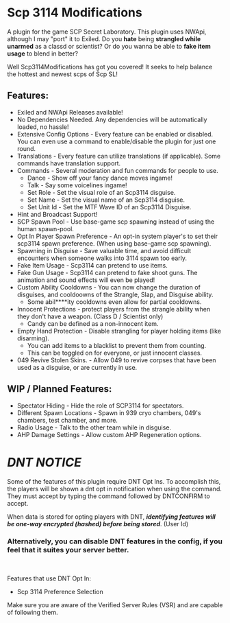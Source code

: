 # Scp 3114 Modifications
A plugin for the game SCP Secret Laboratory. This plugin uses NWApi, although I may "port" it to Exiled.
Do you **hate** being **strangled while unarmed** as a classd or scientist? Or do you wanna be able to **fake item usage** to blend in better? 

Well Scp3114Modifications has got you covered! It seeks to help balance the hottest and newest scps of Scp SL!

## Features:
- Exiled and NWApi Releases available!
- No Dependencies Needed. Any dependencies will be automatically loaded, no hassle!
- Extensive Config Options - Every feature can be enabled or disabled. You can even use a command to enable/disable the plugin for just one round.
- Translations - Every feature can utilize translations (if applicable). Some commands have translation support.
- Commands - Several moderation and fun commands for people to use.
  - Dance - Show off your fancy dance moves ingame!
  - Talk - Say some voicelines ingame!
  - Set Role - Set the visual role of an Scp3114 disguise.
  - Set Name - Set the visual name of an Scp3114 disguise.
  - Set Unit Id - Set the MTF Wave ID of an Scp3114 Disguise.
- Hint and Broadcast Support!
- SCP Spawn Pool - Use base-game scp spawning instead of using the human spawn-pool.
- Opt In Player Spawn Preference - An opt-in system player's to set their scp3114 spawn preference. (When using base-game scp spawning).
- Spawning in Disguise - Save valuable time, and avoid difficult encounters when someone walks into 3114 spawn too early.
- Fake Item Usage - Scp3114 can pretend to use items.
- Fake Gun Usage - Scp3114 can pretend to fake shoot guns. The animation and sound effects will even be played! 
- Custom Ability Cooldowns - You can now change the duration of disguises, and cooldoowns of the Strangle, Slap, and Disguise ability.
  - Some abil****ity cooldowns even allow for partial cooldowns.
- Innocent Protections - protect players from the strangle ability when they don't have a weapon. (Class D / Scientist only)
  - Candy can be defined as a non-innocent item.
- Empty Hand Protection - Disable strangling for player holding items (like disarming).
  - You can add items to a blacklist to prevent them from counting.
  - This can be toggled on for everyone, or just innocent classes.
- 049 Revive Stolen Skins. - Allow 049 to revive corpses that have been used as a disguise, or are currently in use.


## WIP / Planned Features:
- Spectator Hiding - Hide the role of SCP3114 for spectators.
- Different Spawn Locations - Spawn in 939 cryo chambers, 049's chambers, test chamber, and more.
- Radio Usage - Talk to the other team while in disguise.
- AHP Damage Settings - Allow custom AHP Regeneration options.


# ***DNT NOTICE***
Some of the features of this plugin require DNT Opt Ins. 
To accomplish this, the players will be shown a dnt opt in notification when using the command. 
They must accept by typing the command followed by DNTCONFIRM to accept.

When data is stored for opting players with DNT, ***identifying features will be one-way encrypted (hashed) before being stored***. (User Id)

### Alternatively, you can disable DNT features in the config, if you feel that it suites your server better.
<br>

Features that use DNT Opt In:
- Scp 3114 Preference Selection

Make sure you are aware of the Verified Server Rules (VSR) and are capable of following them.
